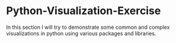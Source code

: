 # Python-Visualization-Exercise
In this section I will try to demonstrate some common and complex visualizations in python using various packages and libraries.
